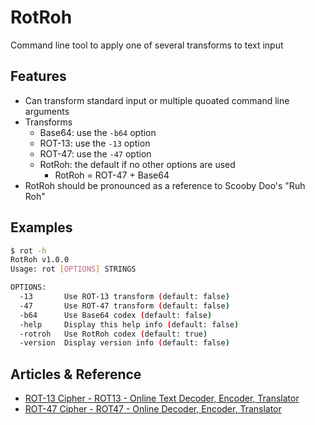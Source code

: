 RotRoh
======

Command line tool to apply one of several transforms to text input


Features
--------

* Can transform standard input or multiple quoated command line arguments
* Transforms
	* Base64: use the `-b64` option
	* ROT-13: use the `-13` option
	* ROT-47: use the `-47` option
	* RotRoh: the default if no other options are used
		* RotRoh = ROT-47 + Base64
* RotRoh should be pronounced as a reference to Scooby Doo's "Ruh Roh"


Examples
--------

```bash
$ rot -h
RotRoh v1.0.0
Usage: rot [OPTIONS] STRINGS

OPTIONS:
  -13       Use ROT-13 transform (default: false)
  -47       Use ROT-47 transform (default: false)
  -b64      Use Base64 codex (default: false)
  -help     Display this help info (default: false)
  -rotroh   Use RotRoh codex (default: true)
  -version  Display version info (default: false)

```



Articles & Reference
--------------------

* [ROT-13 Cipher - ROT13 - Online Text Decoder, Encoder, Translator][]
* [ROT-47 Cipher - ROT47 - Online Decoder, Encoder, Translator][]



[ROT-13 Cipher - ROT13 - Online Text Decoder, Encoder, Translator]: https://www.dcode.fr/rot-13-cipher
[ROT-47 Cipher - ROT47 - Online Decoder, Encoder, Translator]: https://www.dcode.fr/rot-47-cipher


